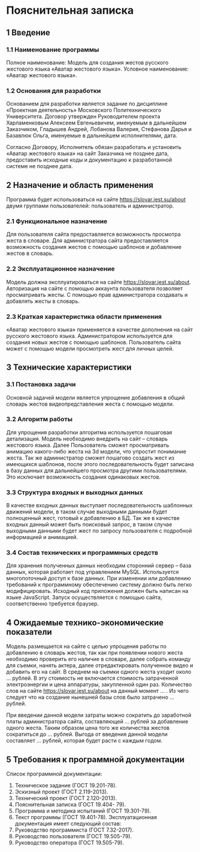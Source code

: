 # Пояснительная записка
## 1 Введение
### 1.1 Наименование программы
Полное наименование: Модель для создания жестов русского жестового языка «Аватар жестового языка».
Условное наименование: «Аватар жестового языка».

### 1.2 Основания для разработки
Основанием для разработки является задание по дисциплине «Проектная деятельность» Московского Политехнического Университета. Договор утвержден Руководителем проекта Харламенковым Алексеем Евгеньевичем, именуемым в дальнейшем Заказчиком, Гладышев Андрей, Лобанова Валерия, Стефанова Дарья и Базавлюк Ольга, именуемые в дальнейшем исполнителями, дата.

Согласно Договору, Исполнитель обязан разработать и установить «Аватар жестового языка» на сайт Заказчика не позднее дата, предоставить исходные коды и документацию к разработанной системе не позднее дата.

## 2 Назначение и область применения
Программа будет использоваться на сайте https://slovar.jest.su/about двумя группами пользователей: пользователь и администратор.

### 2.1	 Функциональное назначение
Для пользователя сайта предоставляется возможность просмотра жеста в словаре.
Для администратора сайта предоставляется возможность создания жестов с помощью шаблонов и добавление жестов в словарь.

### 2.2	 Эксплуатационное назначение
Модель должна эксплуатироваться на сайте https://slovar.jest.su/about. Авторизация на сайте с помощью аккаунта пользователя позволяет просматривать жесты. С помощью прав администратора создавать и добавлять жесты в словарь.

### 2.3	 Краткая характеристика области применения
«Аватар жестового языка» применяется в качестве дополнения на сайт русского жестового языка. Администратором используется для создания новых жестов с помощью шаблонов. Пользователь сайта может с помощью модели просмотреть жест для личных целей. 

## 3 Технические характеристики
### 3.1 Постановка задачи
Основной задачей модели является упрощение добавления в общий словарь жестов видеопредставления жеста с помощью модели.

### 3.2	 Алгоритм работы
Для упрощения разработки алгоритма используется пошаговая детализация.
Модель необходимо внедрить на сайт – словарь жестового языка. Далее Пользователь сможет просматривать анимацию какого-либо жеста на 3d модели, что упростит понимание жеста. Так же администратор сможет пошагово создать жест из имеющихся шаблонов, после этого последовательность будет записана в базу данных для дальнейшего просмотра другими пользователями. Это исключает возможность создания одинаковых жестов.

### 3.3	 Структура входных и выходных данных
В качестве входных данных выступает последовательность шаблонных движений модели, в таком случае выходными данными будет полноценный жест, готовый к добавлению в БД.
Так же в качестве входных данный может быть поисковый запрос, в таком случае выходными данными будет жест по запросу пользователя с подробной информацией и анимацией.

### 3.4	 Состав технических и программных средств
Для хранения полученных данных необходим сторонний сервер – база данных, которая работает под управлением MySQL. Используется многопоточный доступ к базе данных.
При изменении или добавлению требований к программному обеспечению систему должно быть легко модифицировать. Исходный код
приложения должен быть написан на языке JavaScript. Запуск осуществляется с помощью сайта, соответственно требуется браузер.

## 4 Ожидаемые технико-экономические показатели
Модель размещается на сайте с целью упрощения работы по добавлению в словарь жестов, так как при появлении нового жеста необходимо проверить его наличие в словаре, далее собрать команду для съемки, нанять актера, далее отредактировать полученное видео и добавить его на сайт. В среднем на съемки одного жеста уходит около … рублей. В эту стоимость не включается стоимость затраченной электроэнергии и цена аппаратуры, закупленной один раз. Количество слов на сайте https://slovar.jest.su/about на данный момент … . Из чего следует что на создание нынешней базы слов было затрачено … рублей.

При введении данной модели затраты можно сократить до заработной платы администратора сайта, составляющей … рублей за добавление одного жеста. Таким образом цена того же количества жестов сократиться до … рублей. Выгода от введения данной модели составляет … рублей, которая будет расти с каждым годом.

## 5 Требования к программной документации
Список программной документации:
1.	Техническое задание (ГОСТ 19.201-78).
2.	Эскизный проект (ГОСТ 2.119-2013).
3.	Технический проект (ГОСТ 2.120-2013).
4.	Пояснительная записка (ГОСТ 19.404- 79).
5.	Программа и методика испытаний (ГОСТ 19.301-79).
6.	Текст программы (ГОСТ 19.401-78).
Эксплуатационная документация имеет следующий состав:
1.	Руководство программиста (ГОСТ 7.32-2017).
2.	Руководство пользователя (ГОСТ 19.505-79).
3.	Руководство оператора (ГОСТ 19.505-79).

